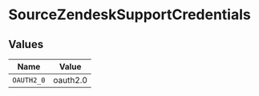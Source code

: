 # SourceZendeskSupportCredentials


## Values

| Name       | Value      |
| ---------- | ---------- |
| `OAUTH2_0` | oauth2.0   |
